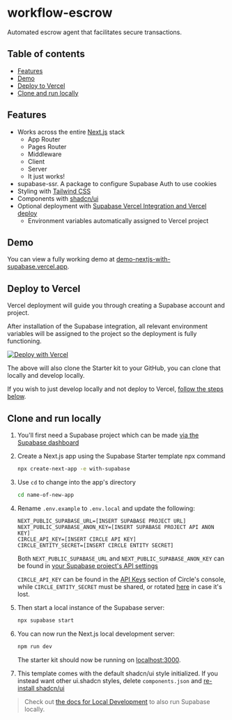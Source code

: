 # workflow-escrow

Automated escrow agent that facilitates secure transactions.

## Table of contents

- [Features](#features)
- [Demo](#demo)
- [Deploy to Vercel](#deploy-to-vercel)
- [Clone and run locally](#clone-and-run-locally)

## Features

- Works across the entire [Next.js](https://nextjs.org) stack
  - App Router
  - Pages Router
  - Middleware
  - Client
  - Server
  - It just works!
- supabase-ssr. A package to configure Supabase Auth to use cookies
- Styling with [Tailwind CSS](https://tailwindcss.com)
- Components with [shadcn/ui](https://ui.shadcn.com/)
- Optional deployment with [Supabase Vercel Integration and Vercel deploy](#deploy-your-own)
  - Environment variables automatically assigned to Vercel project

## Demo

You can view a fully working demo at [demo-nextjs-with-supabase.vercel.app](https://demo-nextjs-with-supabase.vercel.app/).

## Deploy to Vercel

Vercel deployment will guide you through creating a Supabase account and project.

After installation of the Supabase integration, all relevant environment variables will be assigned to the project so the deployment is fully functioning.

[![Deploy with Vercel](https://vercel.com/button)](https://vercel.com/new/clone?repository-url=https%3A%2F%2Fgithub.com%2Fvercel%2Fnext.js%2Ftree%2Fcanary%2Fexamples%2Fwith-supabase&project-name=nextjs-with-supabase&repository-name=nextjs-with-supabase&demo-title=nextjs-with-supabase&demo-description=This+starter+configures+Supabase+Auth+to+use+cookies%2C+making+the+user%27s+session+available+throughout+the+entire+Next.js+app+-+Client+Components%2C+Server+Components%2C+Route+Handlers%2C+Server+Actions+and+Middleware.&demo-url=https%3A%2F%2Fdemo-nextjs-with-supabase.vercel.app%2F&external-id=https%3A%2F%2Fgithub.com%2Fvercel%2Fnext.js%2Ftree%2Fcanary%2Fexamples%2Fwith-supabase&demo-image=https%3A%2F%2Fdemo-nextjs-with-supabase.vercel.app%2Fopengraph-image.png)

The above will also clone the Starter kit to your GitHub, you can clone that locally and develop locally.

If you wish to just develop locally and not deploy to Vercel, [follow the steps below](#clone-and-run-locally).

## Clone and run locally

1. You'll first need a Supabase project which can be made [via the Supabase dashboard](https://database.new)

2. Create a Next.js app using the Supabase Starter template npx command

   ```bash
   npx create-next-app -e with-supabase
   ```

3. Use `cd` to change into the app's directory

   ```bash
   cd name-of-new-app
   ```

4. Rename `.env.example` to `.env.local` and update the following:

   ```
   NEXT_PUBLIC_SUPABASE_URL=[INSERT SUPABASE PROJECT URL]
   NEXT_PUBLIC_SUPABASE_ANON_KEY=[INSERT SUPABASE PROJECT API ANON KEY]
   CIRCLE_API_KEY=[INSERT CIRCLE API KEY]
   CIRCLE_ENTITY_SECRET=[INSERT CIRCLE ENTITY SECRET]
   ```

   Both `NEXT_PUBLIC_SUPABASE_URL` and `NEXT_PUBLIC_SUPABASE_ANON_KEY` can be found in [your Supabase project's API settings](https://app.supabase.com/project/_/settings/api)

   `CIRCLE_API_KEY` can be found in the [API Keys](https://console.circle.com/api-keys) section of Circle's console, while `CIRCLE_ENTITY_SECRET` must be shared, or rotated [here](https://console.circle.com/wallets/dev/configurator/entity-secret) in case it's lost.

5. Then start a local instance of the Supabase server:

   ```bash
   npx supabase start
   ```

6. You can now run the Next.js local development server:

   ```bash
   npm run dev
   ```

   The starter kit should now be running on [localhost:3000](http://localhost:3000/).

7. This template comes with the default shadcn/ui style initialized. If you instead want other ui.shadcn styles, delete `components.json` and [re-install shadcn/ui](https://ui.shadcn.com/docs/installation/next)

> Check out [the docs for Local Development](https://supabase.com/docs/guides/getting-started/local-development) to also run Supabase locally.
